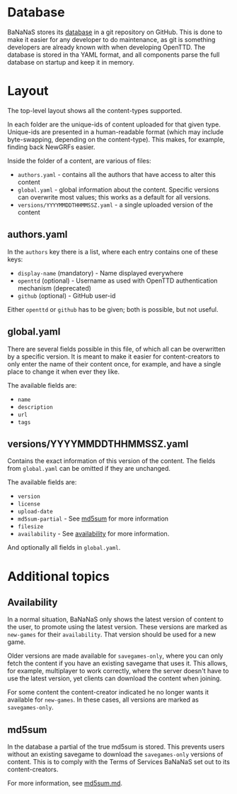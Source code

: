 # Database

BaNaNaS stores its [database](https://github.com/OpenTTD/BaNaNaS) in a git repository on GitHub.
This is done to make it easier for any developer to do maintenance, as git is something developers are already known with when developing OpenTTD.
The database is stored in tha YAML format, and all components parse the full database on startup and keep it in memory.

# Layout

The top-level layout shows all the content-types supported.

In each folder are the unique-ids of content uploaded for that given type.
Unique-ids are presented in a human-readable format (which may include byte-swapping, depending on the content-type).
This makes, for example, finding back NewGRFs easier.

Inside the folder of a content, are various of files:

- `authors.yaml` - contains all the authors that have access to alter this content
- `global.yaml` - global information about the content.
Specific versions can overwrite most values; this works as a default for all versions.
- `versions/YYYYMMDDTHHMMSSZ.yaml` - a single uploaded version of the content

## authors.yaml

In the `authors` key there is a list, where each entry contains one of these keys:

- `display-name` (mandatory) - Name displayed everywhere
- `openttd` (optional) - Username as used with OpenTTD authentication mechanism (deprecated)
- `github` (optional) - GitHub user-id

Either `openttd` or `github` has to be given; both is possible, but not useful.

## global.yaml

There are several fields possible in this file, of which all can be overwritten by a specific version.
It is meant to make it easier for content-creators to only enter the name of their content once, for example, and have a single place to change it when ever they like.

The available fields are:

- `name`
- `description`
- `url`
- `tags`

## versions/YYYYMMDDTHHMMSSZ.yaml

Contains the exact information of this version of the content.
The fields from `global.yaml` can be omitted if they are unchanged.

The available fields are:

- `version`
- `license`
- `upload-date`
- `md5sum-partial` - See [md5sum](#md5sum) for more information
- `filesize`
- `availability` - See [availability](#availability) for more information.

And optionally all fields in `global.yaml`.

# Additional topics

## Availability

In a normal situation, BaNaNaS only shows the latest version of content to the user, to promote using the latest version.
These versions are marked as `new-games` for their `availability`.
That version should be used for a new game.

Older versions are made available for `savegames-only`, where you can only fetch the content if you have an existing savegame that uses it.
This allows, for example, multiplayer to work correctly, where the server doesn't have to use the latest version, yet clients can download the content when joining.

For some content the content-creator indicated he no longer wants it available for `new-games`.
In these cases, all versions are marked as `savegames-only`.

## md5sum

In the database a partial of the true md5sum is stored.
This prevents users without an existing savegame to download the `savegames-only` versions of content.
This is to comply with the Terms of Services BaNaNaS set out to its content-creators.

For more information, see [md5sum.md](md5sum.md).
